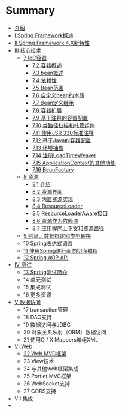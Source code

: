 # Summary

* [介绍](README.md)
* [I Spring Framework概述](chapter1.md)
* [II Spring Framework 4.X新特性](ii-spring-framework-4xxin-te-xing.md)
* [III 核心技术](iii-he-xin-ji-zhu.md)
  * [7 IoC容器](iii-he-xin-ji-zhu/7-iocrong-qi.md)
    * [7.2 容器概述](iii-he-xin-ji-zhu/72-rong-qi-gai-shu.md)
    * [7.3 bean概述](73-beangai-shu.md)
    * [7.4 依赖性](74-yi-lai-xing.md)
    * [7.5 Bean范围](75.md)
    * [7.6 自定义bean的本质](76-zi-ding-yi-bean-de-ben-zhi.md)
    * [7.7 Bean定义继承](iii-he-xin-ji-zhu/77-beanding-yi-ji-cheng.md)
    * [7.8 容器扩展](iii-he-xin-ji-zhu/78-rong-qi-kuo-zhan.md)
    * [7.9 基于注释的容器配置](iii-he-xin-ji-zhu/79-ji-yu-zhu-shi-de-rong-qi-pei-zhi.md)
    * [7.10 类路径扫描和托管组件](iii-he-xin-ji-zhu/710-lei-lu-jing-sao-miao-he-tuo-guan-zu-jian.md)
    * [7.11 使用JSR 330标准注释](iii-he-xin-ji-zhu/711-shi-yong-jsr-330-biao-zhun-zhu-shi.md)
    * [7.12 基于Java的容器配置](iii-he-xin-ji-zhu/712-ji-yu-java-de-rong-qi-pei-zhi.md)
    * [7.13 环境抽象](iii-he-xin-ji-zhu/713-huan-jing-chou-xiang.md)
    * [7.14 注册LoadTimeWeaver](iii-he-xin-ji-zhu/714-zhu-ce-loadtimeweaver.md)
    * [7.15 ApplicationContext的其他功能](iii-he-xin-ji-zhu/715-applicationcontextde-qi-ta-gong-neng.md)
    * [7.16 BeanFactory](iii-he-xin-ji-zhu/716-beanfactory.md)
  * [8 资源](8-zi-yuan.md)
    * [8.1 介绍](81-jie-shao.md)
    * [8.2 资源界面](82-zi-yuan-jie-mian.md)
    * [8.3 内置资源实现](83-nei-zhi-zi-yuan-shi-xian.md)
    * [8.4 ResourceLoader](84-resourceloader.md)
    * [8.5 ResourceLoaderAware接口](8-5-resourceloaderawarejie-kou.md)
    * [8.6 资源作为依赖项](86-zi-yuan-zuo-wei-yi-lai-xiang.md)
    * [8.7 应用程序上下文和资源路径](87-ying-yong-cheng-xu-shang-xia-wen-he-zi-yuan-lu-jing.md)
  * [9 验证，数据绑定和类型转换](9-yan-zheng-ff0c-shu-ju-bang-ding-he-lei-xing-zhuan-huan.md)
  * [10 Spring表达式语言](10-springbiao-da-shi-yu-yan.md)
  * [11 使用Spring进行面向切面编程](11-shi-yongspring-jin-xing-mian-xiang-qie-mian-bian-cheng.md)
  * [12 Spring AOP API](12-spring-aop-api.md)
* [IV 测试](iv-ce-shi.md)
  * [13 Spring测试简介](13-springce-shi-jian-jie.md)
  * 14 单元测试
  * 15 集成测试
  * 16 更多资源
* [V 数据访问](v-shu-ju-fang-wen.md)
  * 17 transaction管理
  * 18 DAO支持
  * 19 数据访问与JDBC
  * 20 对象关系映射（ORM）数据访问
  * 21 使用O / X Mappers编组XML
* [VI Web](vi-web.md)
  * [22 Web MVC框架](22-web-mvckuang-jia.md)
  * 23 View技术
  * 24 与其他web框架集成
  * 25 Portlet MVC框架
  * 26 WebSocket支持
  * 27 CORS支持
* VII 集成
* 


